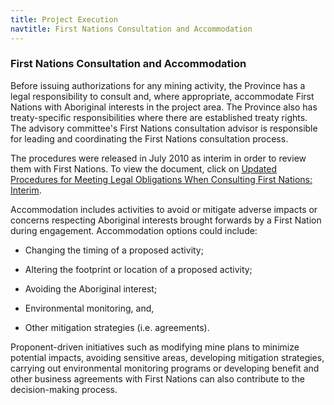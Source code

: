 ```yaml
---
title: Project Execution
navtitle: First Nations Consultation and Accommodation
---
```

### First Nations Consultation and Accommodation

Before issuing authorizations for any mining activity, the Province has a legal responsibility to consult and, where appropriate, accommodate First Nations with Aboriginal interests in the project area. The Province also has treaty-specific responsibilities where there are established treaty rights. The advisory committee's First Nations consultation advisor is responsible for leading and coordinating the First Nations consultation process.

The procedures were released in July 2010 as interim in order to review them with First Nations. To view the document, click on [Updated Procedures for Meeting Legal Obligations When Consulting First Nations: Interim](http://www.gov.bc.ca/arr/reports/down/updated_procedures.pdf).

Accommodation includes activities to avoid or mitigate adverse impacts or concerns respecting Aboriginal interests brought forwards by a First Nation during engagement. Accommodation options could include:

- Changing the timing of a proposed activity;

- Altering the footprint or location of a proposed activity;
- Avoiding the Aboriginal interest;
- Environmental monitoring, and,
- Other mitigation strategies (i.e. agreements).

Proponent-driven initiatives such as modifying mine plans to minimize potential impacts, avoiding sensitive areas, developing mitigation strategies, carrying out environmental monitoring programs or developing benefit and other business agreements with First Nations can also contribute to the decision-making process.

